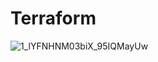 # Terraform


![1_lYFNHNM03biX_95IQMayUw](https://user-images.githubusercontent.com/38804803/60717775-7cadd080-9f40-11e9-89c9-4f9f2f318450.png)
